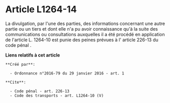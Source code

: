 # Article L1264-14

La divulgation, par l'une des parties, des informations concernant une autre partie ou un tiers et dont elle n'a pu avoir
connaissance qu'à la suite des communications ou consultations auxquelles il a été procédé en application de l'article L.
1264-10 est punie des peines prévues à l'
article 226-13 du code pénal
.

**Liens relatifs à cet article**

	**Créé par**:

	  - Ordonnance n°2016-79 du 29 janvier 2016 - art. 1

	**Cite**:

	  - Code pénal - art. 226-13
	  - Code des transports - art. L1264-10 (V)
